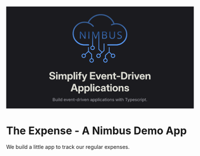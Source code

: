 <img 
    src="https://raw.githubusercontent.com/overlap-dev/Nimbus/main/media/intro.png" 
    alt="Nimbus"
/>

# The Expense - A Nimbus Demo App

We build a little app to track our regular expenses.
